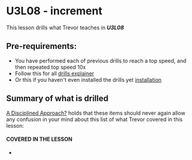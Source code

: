 # U3L08 - increment

This lesson drills what Trevor teaches in _**U3L08**_

## Pre-requirements:

- You have performed each of previous drills to reach a top speed, and then repeated top speed 10x
- Follow this for all  [drills explainer](/docs/drills/explainer/)
- Or this if you haven't even installed the drills yet [installation](/docs/drills/install/)

## Summary of what is drilled

[A Disciplined Approach?](/docs/drills/explainer/#the-absolute-or-never-again-proposition/) holds that these items should never again allow any confusion in your mind about this list of what Trevor covered in this lesson:

#### COVERED IN THE LESSON

-

